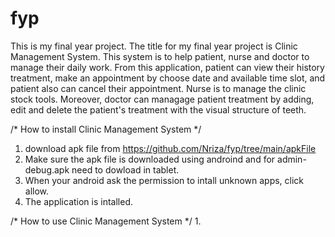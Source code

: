 # fyp
This is my final year project. The title for my final year project is Clinic Management System. 
This system is to help patient, nurse and doctor to manage their daily work.
From this application, patient can view their history treatment, make an appointment by choose date and available time slot, and patient also can cancel their appointment. Nurse is to manage the clinic stock tools. Moreover, doctor can managage patient treatment by adding, edit and delete the patient's treatment with the visual structure of teeth. 

/* How to install Clinic Management System */
1. download apk file from https://github.com/Nriza/fyp/tree/main/apkFile 
2. Make sure the apk file is downloaded using androind and for admin-debug.apk need to dowload in tablet.
3. When your android ask the permission to intall unknown apps, click allow.
4. The application is intalled. 

/* How to use Clinic Management System */
1. 
